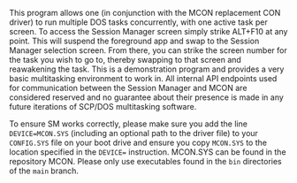 This program allows one (in conjunction with the MCON replacement CON driver) to run multiple DOS tasks concurrently, with one active task per screen.
To access the Session Manager screen simply strike ALT+F10 at any point. This will suspend the foreground app and swap to the Session Manager selection screen.
From there, you can strike the screen number for the task you wish to go to, thereby swapping to that screen and reawakening the task.
This is a demonstration program and provides a very basic multitasking environment to work in. All internal API endpoints used for communication between the Session Manager and MCON are considered reserved and no guarantee about their presence is made in any future iterations of SCP/DOS multitasking software.

To ensure SM works correctly, please make sure you add the line `DEVICE=MCON.SYS` (including an optional path to the driver file) to your `CONFIG.SYS` file on your boot drive and ensure you copy `MCON.SYS` to the location specified in the `DEVICE=` instruction. MCON.SYS can be found in the repository MCON.
Please only use executables found in the `bin` directories of the `main` branch.